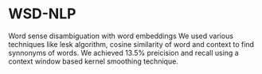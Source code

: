 # WSD-NLP
Word sense disambiguation with word embeddings
We used various techniques like lesk algorithm, cosine similarity of word and context to find synnonyms of words. We achieved 13.5% preicision and recall using a context window based kernel smoothing technique.
